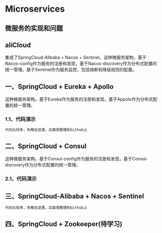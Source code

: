 # Microservices
## 微服务的实现和问题

## aliCloud
集成了SpringCloud-Alibaba + Nacos + Sentinel，这种微服务架构，基于Nacos-config作为服务的注册和发现，基于Nacos-discovery作为分布式配置的统一管理。基于Sentinel作为服务监控，包括熔断和降级规则的配置。
## 一、SpringCloud + Eureka + Apollo
这种微服务架构，基于Eureka作为服务的注册和发现，基于Appolo作为分布式配置的统一管理。
### 1.1、代码演示
```java
代码比较多，先略在这里，后面我整理到Github上
```
## 二、SpringCloud + Consul
这种微服务架构，基于Consul-config作为服务的注册和发现，基于Consul-discovery作为分布式配置的统一管理。
### 2.1、代码演示

## 三、SpringCloud-Alibaba + Nacos + Sentinel

```java
代码比较多，先略在这里，后面我整理到Github上
```
## 四、SpringCloud + Zookeeper(待学习)


